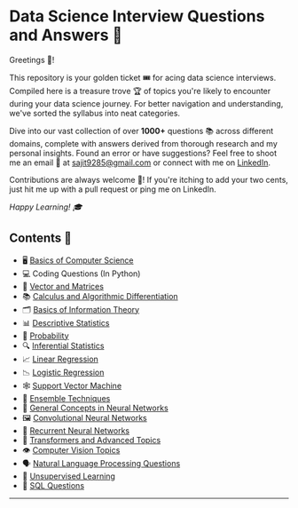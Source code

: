 # Data Science Interview Questions and Answers 🚀

Greetings 👋!

This repository is your golden ticket 🎟️ for acing data science interviews. Compiled here is a treasure trove 🏆 of topics you're likely to encounter during your data science journey. For better navigation and understanding, we've sorted the syllabus into neat categories.

Dive into our vast collection of over **1000+** questions 📚 across different domains, complete with answers derived from thorough research and my personal insights. Found an error or have suggestions? Feel free to shoot me an email 📧 at sajit9285@gmail.com or connect with me on [LinkedIn](https://www.linkedin.com/in/sajit9285/).

Contributions are always welcome 🤝! If you're itching to add your two cents, just hit me up with a pull request or ping me on LinkedIn.

*Happy Learning! 🎓*

Contents 📖
---

- 🖥️ [Basics of Computer Science](https://github.com/ajitsingh98/Data-Science-Interview-Questions/blob/main/computer_science_questions.md)
- 💻 Coding Questions (In Python)
- 🧮 [Vector and Matrices](https://github.com/ajitsingh98/Data-Science-Interview-Questions/blob/main/vectors_and_matrices.md)
- 📚 [Calculus and Algorithmic Differentiation](https://github.com/ajitsingh98/Data-Science-Interview-Questions/blob/main/calculus_and_algorithmic_differentiation.md)
- 🗂️ [Basics of Information Theory](https://github.com/ajitsingh98/Data-Science-Interview-Questions/blob/main/information_theory.md)
- 📊 [Descriptive Statistics](https://github.com/ajitsingh98/Data-Science-Interview-Questions/blob/main/descriptive_statistics.md)
- 🎲 [Probability](https://github.com/ajitsingh98/Data-Science-Interview-Questions/blob/main/probability.md)
- 🔍 [Inferential Statistics](https://github.com/ajitsingh98/Data-Science-Interview-Questions/blob/main/inferential_statistics.md)
- 📈 [Linear Regression](https://github.com/ajitsingh98/Data-Science-Interview-Questions/blob/main/linear_regression.md)
- 📉 [Logistic Regression](https://github.com/ajitsingh98/Data-Science-Interview-Questions/blob/main/logistic_regression.md)
- 🕸️ [Support Vector Machine](https://github.com/ajitsingh98/Data-Science-Interview-Questions/blob/main/support_vector_machines.md)
- 🌟 [Ensemble Techniques](https://github.com/ajitsingh98/Data-Science-Interview-Questions/blob/main/tree_based_methods.md)
- 🧠 [General Concepts in Neural Networks](https://github.com/ajitsingh98/Data-Science-Interview-Questions/blob/main/general_concepts_in_neural_networks.md)
- 🖼️ [Convolutional Neural Networks](https://github.com/ajitsingh98/Data-Science-Interview-Questions/blob/main/convolution_neural_networks_questions.md)
- 🔄 [Recurrent Neural Networks](https://github.com/ajitsingh98/Data-Science-Interview-Questions/blob/main/recurrent_neural_networks.md)
- 🔀 [Transformers and Advanced Topics](https://github.com/ajitsingh98/Data-Science-Interview-Questions/blob/main/transformers_and_advanced_topics.md)
- 👁️ [Computer Vision Topics](https://github.com/ajitsingh98/Data-Science-Interview-Questions/blob/main/computer_vision_topics.md)
- 🗣️ [Natural Language Processing Questions](https://github.com/ajitsingh98/Data-Science-Interview-Questions/blob/main/natural_language_processing_questions.md)
- 🤖 [Unsupervised Learning](https://github.com/ajitsingh98/Data-Science-Interview-Questions/blob/main/unsupervised_learning.md)
- 📜 [SQL Questions](https://github.com/ajitsingh98/Data-Science-Interview-Questions/blob/main/sql.md)

---
